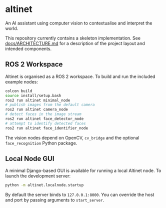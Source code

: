 # altinet

An AI assistant using computer vision to contextualise and interpret the world.

This repository currently contains a skeleton implementation. See
[docs/ARCHITECTURE.md](docs/ARCHITECTURE.md) for a description of the project
layout and intended components.

## ROS 2 Workspace

Altinet is organised as a ROS 2 workspace. To build and run the included
example nodes:

```bash
colcon build
source install/setup.bash
ros2 run altinet minimal_node
# publish images from the default camera
ros2 run altinet camera_node
# detect faces in the image stream
ros2 run altinet face_detector_node
# attempt to identify detected faces
ros2 run altinet face_identifier_node
```

The vision nodes depend on OpenCV, `cv_bridge` and the optional
`face_recognition` Python package.

## Local Node GUI

A minimal Django-based GUI is available for running a local Altinet node.
To launch the development server:

```bash
python -m altinet.localnode.startup
```

By default the server binds to `127.0.0.1:8000`. You can override the host
and port by passing arguments to `start_server`.
